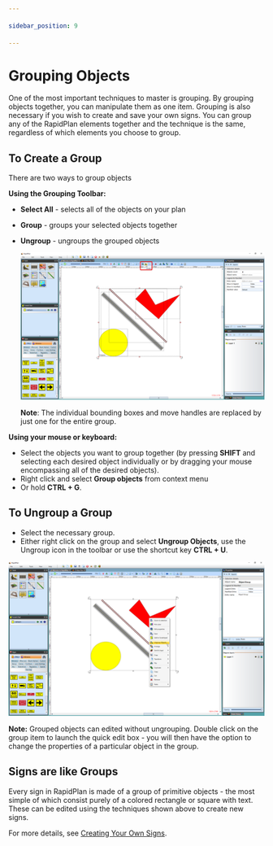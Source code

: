 ```yaml
---

sidebar_position: 9

---
```

# Grouping Objects

One of the most important techniques to master is grouping. By grouping objects together, you can manipulate them as one item. Grouping is also necessary if you wish to create and save your own signs. You can group any of the RapidPlan elements together and the technique is the same, regardless of which elements you choose to group.

## To Create a Group

There are two ways to group objects

 **Using the Grouping Toolbar:**

- **Select All** - selects all of the objects on your plan
- **Group** - groups your selected objects together
- **Ungroup** - ungroups the grouped objects

    ![Grouping_Objects_using_the_Toolbar](./assets/Grouping_Objects_using_the_Toolbar.png)

    **Note**: The individual bounding boxes and move handles are replaced by just one for the entire group.

**Using your mouse or keyboard:**

- Select the objects you want to group together (by pressing **SHIFT** and selecting each desired object individually or by dragging your mouse encompassing all of the desired objects).
- Right click and select **Group objects** from context menu
- Or hold **CTRL + G**.

## To Ungroup a Group

- Select the necessary group.
- Either right click on the group and select **Ungroup Objects**, use the Ungroup icon in the toolbar or use the shortcut key **CTRL + U**.

![Ungroup_Objects_by_Right_Click](./assets/Ungroup_Objects_by_Right_Click.png)

**Note:** Grouped objects can edited without ungrouping. Double click on the group item to launch the quick edit box - you will then have the option to change the properties of a particular object in the group.

## Signs are like Groups

Every sign in RapidPlan is made of a group of primitive objects - the most simple of which consist purely of a colored rectangle or square with text. These can be edited using the techniques shown above to create new signs.

For more details, see [Creating Your Own Signs](/rapid-plan/creating-your-own-signs/).
